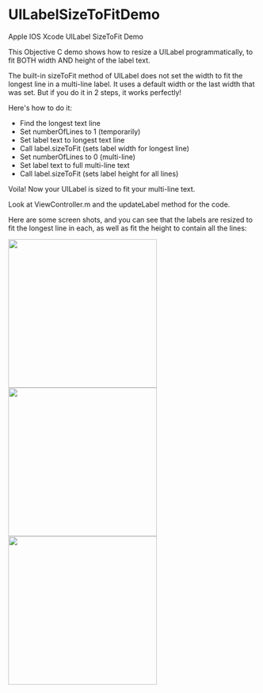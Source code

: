 # UILabelSizeToFitDemo
Apple IOS Xcode UILabel SizeToFit Demo

This Objective C demo shows how to resize a UILabel programmatically, to fit BOTH width AND height of the label text.

The built-in sizeToFit method of UILabel does not set the width to fit the longest line in a multi-line label.  It uses a default width or the last width that was set.  But if you do it in 2 steps, it works perfectly!

Here's how to do it:

* Find the longest text line
* Set numberOfLines to 1 (temporarily)
* Set label text to longest text line
* Call label.sizeToFit (sets label width for longest line)
* Set numberOfLines to 0 (multi-line)
* Set label text to full multi-line text
* Call label.sizeToFit (sets label height for all lines)

Voila!  Now your UILabel is sized to fit your multi-line text.

Look at ViewController.m and the updateLabel method for the code.

Here are some screen shots, and you can see that the labels are resized to fit the longest line in each, as well as fit the height to contain all the lines:

<img height="300" src="https://github.com/ByteSlinger/UILabelSizeToFitDemo/blob/master/1.png?raw=true" /> <img height="300" src="https://github.com/ByteSlinger/UILabelSizeToFitDemo/blob/master/2.png?raw=true" /> <img height="300" src="https://github.com/ByteSlinger/UILabelSizeToFitDemo/blob/master/3.png?raw=true" />
